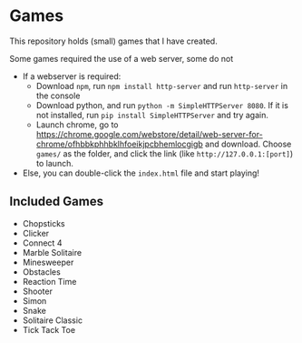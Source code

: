 # Games

This repository holds (small) games that I have created.

Some games required the use of a web server, some do not

- If a webserver is required:
    - Download `npm`, run `npm install http-server` and run `http-server` in the console
    - Download python, and run `python -m SimpleHTTPServer 8080`. If it is not installed, run `pip install SimpleHTTPServer` and try again.
    - Launch chrome, go to https://chrome.google.com/webstore/detail/web-server-for-chrome/ofhbbkphhbklhfoeikjpcbhemlocgigb and download. Choose `games/` as the folder, and click the link (like `http://127.0.0.1:[port]`) to launch.
- Else, you can double-click the `index.html` file and start playing!

## Included Games
- Chopsticks
- Clicker
- Connect 4
- Marble Solitaire
- Minesweeper
- Obstacles
- Reaction Time
- Shooter
- Simon
- Snake
- Solitaire Classic
- Tick Tack Toe